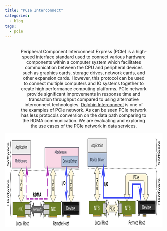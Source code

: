 ```yaml
---
title: "PCIe Interconnect"
categories:
  - blog
tags:
  - pcie
---
```

<br>

<p align="center" style="font-size: 14px; width: 80%; margin: auto;">
Peripheral Component Interconnect Express (PCIe) is a high-speed interface standard used to connect various hardware components within a computer system which facilitates communication between the CPU and peripheral devices such as graphics cards, storage drives, network cards, and other expansion cards. However, this protocol  can be used to connect multiple computers and IO systems together to create high performance computing platforms. PCIe network provide significant improvements in response time and transaction throughput compared to using alternative interconnect technologies. <a href="https://www.dolphinics.no/index.html">Dolphin Interconnect</a> is one of the examples of PCIe network. As can be seen PCIe network has less protocols conversion on the data path comparing to the RDMA communication. We are evaluating and exploring the use cases of the PCIe network in data services.
</p>

<p align="center">
  <img src="/assets/images/pcie.png" alt="Dolphin PCIe comparing to RDMA"  width="600" height="300" />
</p>

